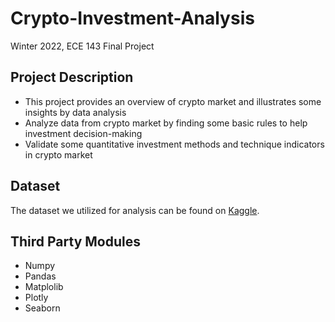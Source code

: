 # Crypto-Investment-Analysis
Winter 2022, ECE 143 Final Project
## Project Description

+ This project provides an overview of crypto market and illustrates some insights by data analysis
+ Analyze data from crypto market by finding some basic rules to help investment decision-making
+ Validate some quantitative investment methods and technique indicators in crypto market

## Dataset

The dataset we utilized for analysis can be found on [Kaggle](https://www.kaggle.com/c/g-research-crypto-forecasting/data).

## Third Party Modules
+ Numpy
+ Pandas
+ Matplolib
+ Plotly
+ Seaborn
